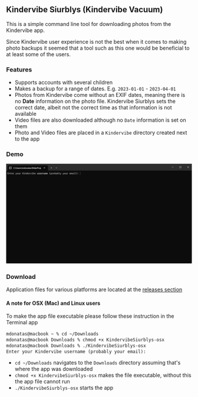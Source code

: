 ## Kindervibe Siurblys (Kindervibe Vacuum)
This is a simple command line tool for downloading photos from the Kindervibe app.

Since Kindervibe user experience is not the best when it comes to making photo backups it seemed that a tool such as this one would be beneficial to at least some of the users.

### Features
- Supports accounts with several children
- Makes a backup for a range of dates. E.g. `2023-01-01` - `2023-04-01`
- Photos from Kindervibe come without an EXIF dates, meaning there is no **Date** information on the photo file. Kindervibe Siurblys sets the correct date, albeit not the correct time as that information is not available
- Video files are also downloaded although no `Date` information is set on them
- Photo and Video files are placed in a `Kindervibe` directory created next to the app

### Demo
![](gh-pages/kindervibe-siurblys.gif)

### Download
Application files for various platforms are located at the [releases section](https://github.com/mdonatas/KindervibeSiurblys/releases)

#### A note for OSX (Mac) and Linux users
To make the app file executable please follow these instruction in the Terminal app
```shell
mdonatas@macbook ~ % cd ~/Downloads
mdonatas@macbook Downloads % chmod +x KindervibeSiurblys-osx
mdonatas@macbook Downloads % ./KindervibeSiurblys-osx
Enter your Kindervibe username (probably your email):
```
- `cd ~/Downloads` navigates to the `Downloads` directory assuming that's where the app was downloaded
- `chmod +x KindervibeSiurblys-osx` makes the file executable, without this the app file cannot run
- `./KindervibeSiurblys-osx` starts the app
